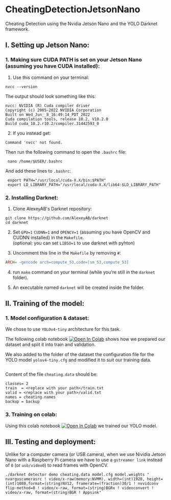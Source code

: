 # CheatingDetectionJetsonNano
Cheating Detection using the Nvidia Jetson Nano and the YOLO Darknet framework.


## I. Setting up Jetson Nano:
### 1. Making sure CUDA PATH is set on your Jetson Nano (assuming you have CUDA installed):
1. Use this command on your terminal:
```Shell
nvcc --version
```
   The output should look something like this:
```Shell
nvcc: NVIDIA (R) Cuda compiler driver
Copyright (c) 2005-2022 NVIDIA Corporation
Built on Wed_Jun__8_16:49:14_PDT_2022
Cuda compilation tools, release 10.2, V10.2.0
Build cuda_10.2.r10.2/compiler.31442593_0
```
2. If you instead get:
```Shell
Command 'nvcc' not found.
```
   Then run the following command to open the ```.bashrc``` file:
```Shell
 nano /home/$USER/.bashrc
```
And add these lines to ```.bashrc```:
```Vim
 export PATH="/usr/local/cuda-X.X/bin:$PATH"
 export LD_LIBRARY_PATH="/usr/local/cuda-X.X/lib64:$LD_LIBRARY_PATH"
```
### 2. Installing Darknet:
1. Clone AlexeyAB's Darknet repository:

```Shell
git clone https://github.com/AlexeyAB/darknet
cd darknet
```

2. Set ```GPU=1``` ```CUDNN=1``` and ```OPENCV=1``` (assuming you have OpenCV and CUDNN installed) in the ```Makefile```.  
   (optional: you can set ```LIBSO=1``` to use darknet with pyhton)

4. Uncomment this line in the ```Makefile``` by removing ```#```:
```Makefile
ARCH= -gencode arch=compute_53,code=[sm_53,compute_53]
```

4. run ```make``` command on your terminal (while you're still in the ```darknet``` folder).

5. An executable named ```darknet``` will be created inside the folder.

## II. Training of the model:
### 1. Model configuration & dataset:
We chose to use ```YOLOv4-tiny``` architecture for this task.  

The following colab notebook [![Open In Colab](https://colab.research.google.com/assets/colab-badge.svg)](https://colab.research.google.com/drive/1G188PEVGwdTbPvotCFRM_l2mluUhShwy#scrollTo=Xx5PnGZCz3fy/) shows how we prepared our dataset and split it into train and validation.  

We also added to the folder of the dataset the configuration file for the YOLO model ```yolov4-tiny.cfg``` and modified it to suit our training data.

```Vim

```

Content of the file ```cheating.data``` should be:
```Vim
classes= 2
train  = <replace with your path>/train.txt
valid = <replace with your path>/valid.txt
names = cheating.names
backup = backup
```


### 3. Training on colab:
Using this colab notebook [![Open In Colab](https://colab.research.google.com/assets/colab-badge.svg)](https://colab.research.google.com/drive/1D4iJc1YrJQu-HGLapft7IjGYrwMHJVOH/) we trained our YOLO model.


## III. Testing and deployment:
Unlike for a computer camera (or USB camera), when we use Nividia Jetson Nano with a Raspberry Pi camera we have to use a ```gstreamer link``` instead of ```0``` (or ```usb/video0```) to read frames with OpenCV.

```Shell
./darknet detector demo cheating.data model.cfg model.weights " nvarguscamerasrc ! video/x-raw(memory:NVMM), width=(int)1920, height=(int)1080,format=(string)NV12, framerate=(fraction)30/1 ! nvvidconv flip-method=0 ! video/x-raw, format=(string)BGRx ! videoconvert ! video/x-raw, format=(string)BGR ! Appsink"
```
